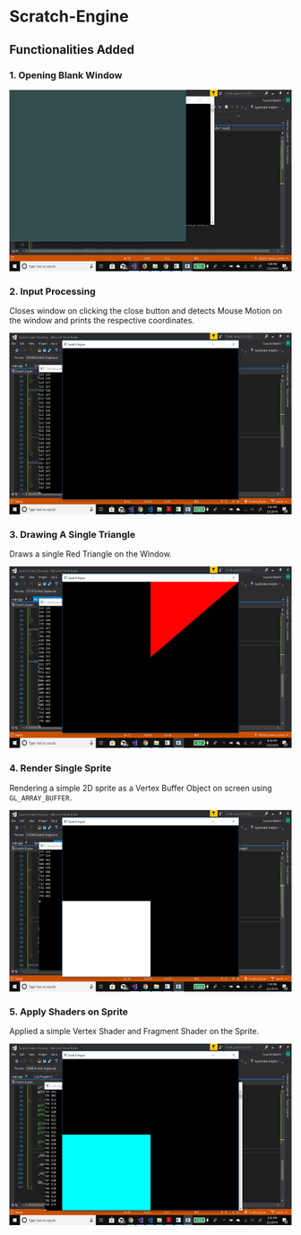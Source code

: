 # Scratch-Engine

## Functionalities Added

### 1. Opening Blank Window

<img src="https://github.com/soumik12345/Scratch-Engine/blob/master/Images/Window_Opening.png" width="576" height="324" />

### 2. Input Processing
Closes window on clicking the close button and detects Mouse Motion on the window and prints the respective coordinates.

<img src="https://github.com/soumik12345/Scratch-Engine/blob/master/Images/Mouse_Motion.png" width="576" height="324" />

### 3. Drawing A Single Triangle
Draws a single Red Triangle on the Window.

<img src="https://github.com/soumik12345/Scratch-Engine/blob/master/Images/Triangle_Drawing.png" width="576" height="324" />

### 4. Render Single Sprite
Rendering a simple 2D sprite as a Vertex Buffer Object on screen using `GL_ARRAY_BUFFER`.

<img src="https://github.com/soumik12345/Scratch-Engine/blob/master/Images/Sprite.png" width="576" height="324" />

### 5. Apply Shaders on Sprite
Applied a simple Vertex Shader and Fragment Shader on the Sprite.

<img src="https://github.com/soumik12345/Scratch-Engine/blob/master/Images/Shader_on_Sprite.png" width="576" height="324" />

